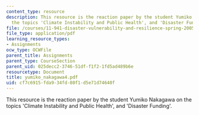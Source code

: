 ```yaml
---
content_type: resource
description: This resource is the reaction paper by the student Yumiko Nakagawa on
  the topics 'Climate Instability and Public Health', and 'Disaster Funding'.
file: /courses/11-941-disaster-vulnerability-and-resilience-spring-2005/cf7c6915fda934fd80f1d5e71d74640f_yumiko_nakagawa4.pdf
file_type: application/pdf
learning_resource_types:
- Assignments
ocw_type: OCWFile
parent_title: Assignments
parent_type: CourseSection
parent_uid: 025decc2-3746-51df-f1f2-1fd5ad489b6e
resourcetype: Document
title: yumiko_nakagawa4.pdf
uid: cf7c6915-fda9-34fd-80f1-d5e71d74640f
---
```

This resource is the reaction paper by the student Yumiko Nakagawa on the topics 'Climate Instability and Public Health', and 'Disaster Funding'.

